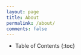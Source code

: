 ```yaml
---
layout: page
title: About 
permalink: /about/
comments: false
---
```


* Table of Contents
{:toc}


